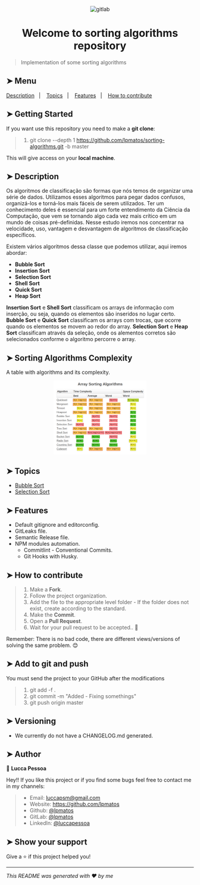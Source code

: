 <p align="center">
  <img alt="gitlab" src="https://embed-ssl.wistia.com/deliveries/70d6f4e10e2badb5ef394f00c17ad2bc1c14f6e7.jpg" width="250px" float="center"/>
</p>

<h1 align="center">Welcome to sorting algorithms repository</h1>

> Implementation of some sorting algorithms

## ➤ Menu

<p align="left">
  <a href="#-description">Description</a>&nbsp;&nbsp;&nbsp;|&nbsp;&nbsp;&nbsp;
  <a href="#-topics">Topics</a>&nbsp;&nbsp;&nbsp;|&nbsp;&nbsp;&nbsp;
  <a href="#-features">Features</a>&nbsp;&nbsp;&nbsp;|&nbsp;&nbsp;&nbsp;
  <a href="#-how-to-contribute">How to contribute</a>
</p>

## ➤ Getting Started

If you want use this repository you need to make a **git clone**:


>
> 1. git clone --depth 1 https://github.com/lpmatos/sorting-algorithms.git -b master
>


This will give access on your **local machine**.

## ➤ Description

Os algoritmos de classificação são formas que nós temos de organizar uma série de dados. Utilizamos esses algoritmos para pegar dados confusos, organizá-los e torná-los mais fáceis de serem utilizados. Ter um conhecimento deles é essencial para um forte entendimento da Ciência da Computação, que vem se tornando algo cada vez mais crítico em um mundo de coisas pré-definidas. Nesse estudo iremos nos concentrar na velocidade, uso, vantagem e desvantagem de algoritmos de classificação específicos.

Existem vários algoritmos dessa classe que podemos utilizar, aqui iremos abordar:

* **Bubble Sort**
* **Insertion Sort**
* **Selection Sort**
* **Shell Sort**
* **Quick Sort**
* **Heap Sort**

**Insertion Sort** e **Shell Sort** classificam os arrays de informação com inserção, ou seja, quando os elementos são inseridos no lugar certo. **Bubble Sort** e **Quick Sort** classificam os arrays com trocas, que ocorre quando os elementos se movem ao redor do array. **Selection Sort** e **Heap Sort** classificam através da seleção, onde os alementos corretos são selecionados conforme o algoritmo percorre o array.

## ➤ Sorting Algorithms Complexity

A table with algorithms and its complexity.

<p align="center">
  <img alt="gitlab" src="./docs/assets/complexity.png" width="250px" float="center"/>
</p>

## ➤ Topics

* [Bubble Sort](./docs/bubble-sort.md)
* [Selection Sort](./docs/selection-sort.md)
## ➤ Features

* Default gitignore and editorconfig.
* GitLeaks file.
* Semantic Release file.
* NPM modules automation.
  * Commitlint - Conventional Commits.
  * Git Hooks with Husky.

## ➤ How to contribute

>
> 1. Make a **Fork**.
> 2. Follow the project organization.
> 3. Add the file to the appropriate level folder - If the folder does not exist, create according to the standard.
> 4. Make the **Commit**.
> 5. Open a **Pull Request**.
> 6. Wait for your pull request to be accepted.. 🚀
>

Remember: There is no bad code, there are different views/versions of solving the same problem. 😊

## ➤ Add to git and push

You must send the project to your GitHub after the modifications

>
> 1. git add -f .
> 2. git commit -m "Added - Fixing somethings"
> 3. git push origin master
>

## ➤ Versioning

- We currently do not have a CHANGELOG.md generated.

## ➤ Author

👤 **Lucca Pessoa**

Hey!! If you like this project or if you find some bugs feel free to contact me in my channels:

>
> * Email: luccapsm@gmail.com
> * Website: https://github.com/lpmatos
> * Github: [@lpmatos](https://github.com/lpmatos)
> * GitLab: [@lpmatos](https://gitlab.com/lpmatos)
> * LinkedIn: [@luccapessoa](https://www.linkedin.com/in/luccapessoa/)
>

## ➤ Show your support

Give a ⭐️ if this project helped you!

---

_This README was generated with ❤️ by me_
